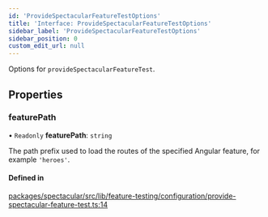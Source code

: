 ```yaml
---
id: 'ProvideSpectacularFeatureTestOptions'
title: 'Interface: ProvideSpectacularFeatureTestOptions'
sidebar_label: 'ProvideSpectacularFeatureTestOptions'
sidebar_position: 0
custom_edit_url: null
---
```


Options for `provideSpectacularFeatureTest`.

## Properties

### featurePath

• `Readonly` **featurePath**: `string`

The path prefix used to load the routes of the specified Angular feature, for example `'heroes'`.

#### Defined in

[packages/spectacular/src/lib/feature-testing/configuration/provide-spectacular-feature-test.ts:14](https://github.com/ngworker/ngworker/blob/c91c5ac/packages/spectacular/src/lib/feature-testing/configuration/provide-spectacular-feature-test.ts#L14)

